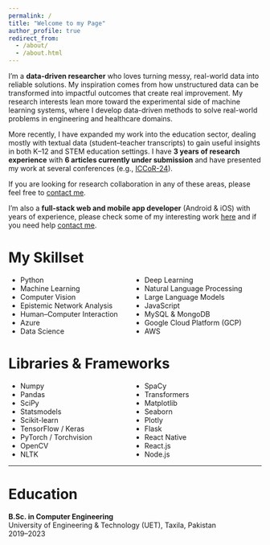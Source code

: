 ```yaml
---
permalink: /
title: "Welcome to my Page"
author_profile: true
redirect_from: 
  - /about/
  - /about.html
---
```


I’m a **data-driven researcher** who loves turning messy, real-world data into reliable solutions. My inspiration comes from how unstructured data can be transformed into impactful outcomes that create real improvement. My research interests lean more toward the experimental side of machine learning systems, where I develop data-driven methods to solve real-world problems in engineering and healthcare domains.  

More recently, I have expanded my work into the education sector, dealing mostly with textual data (student–teacher transcripts) to gain useful insights in both K–12 and STEM education settings. I have **3 years of research experience** with **6 articles currently under submission** and have presented my work at several conferences (e.g., [ICCoR-24](https://iccor.cust.edu.pk/)).  

If you are looking for research collaboration in any of these areas, please feel free to [contact me](mailto:muhammadfaizandev87@gmail.com).  

  I’m also a **full-stack web and mobile app developer** (Android & iOS) with years of experience, please check some of my interesting work [here](https://muhammadfaizan99.github.io/portfolio/) and if you need help [contact me](mailto:muhammadfaizandev87@gmail.com).
<!-- </div> -->

My Skillset
======

<ul style="columns: 2;">
<li>Python</li>
<li>Machine Learning</li>
<li>Computer Vision</li>
<li>Epistemic Network Analysis</li>
<li>Human–Computer Interaction</li>
<li>Azure</li>
<li>Data Science</li>
<li>Deep Learning</li>
<li>Natural Language Processing</li>
<li>Large Language Models</li>
<li>JavaScript</li>
<li>MySQL & MongoDB</li>
<li>Google Cloud Platform (GCP)</li>
<li>AWS</li>
</ul>

Libraries & Frameworks
======

<ul style="columns: 2;">
<li>Numpy</li>
<li>Pandas</li>
<li>SciPy</li>
<li>Statsmodels</li>
<li>Scikit-learn</li>
<li>TensorFlow / Keras</li>
<li>PyTorch / Torchvision</li>
<li>OpenCV</li>
<li>NLTK</li>
<li>SpaCy</li>
<li>Transformers</li>
<li>Matplotlib</li>
<li>Seaborn</li>
<li>Plotly</li>
<li>Flask</li>
<li>React Native</li>
<li>React.js</li>
<li>Node.js</li>
</ul>

---

Education
======

**B.Sc. in Computer Engineering**  
University of Engineering & Technology (UET), Taxila, Pakistan  
2019–2023
